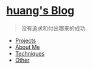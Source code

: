# [huang's Blog](.)

> 没有追求和付出哪来的成功.

- [Projects](projects/index.md)
- [About Me](aboutme.md)
- [Techniques](techniques/index.md)
- [Other](other/index.md)
